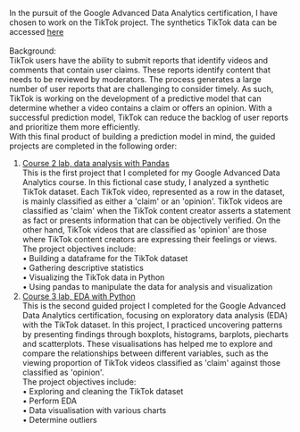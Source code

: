 In the pursuit of the Google Advanced Data Analytics certification, I have chosen to work on the TikTok project. The synthetics TikTok data can be accessed [here](https://docs.google.com/spreadsheets/d/1BTVomLOrzNRGtF4QGTwf86eVm5gOpwpE4Ai_F1NAHbo/template/preview?resourcekey=0-OGt7Jh_Vj5AcZaxwYvegpA)<br><br>
Background:<br> 
TikTok users have the ability to submit reports that identify videos and comments that contain user claims. These reports identify content that needs to be reviewed by moderators. The process generates a large number of user reports that are challenging to consider timely. As such, TikTok is working on the development of a predictive model that can determine whether a video contains a claim or offers an opinion. With a successful prediction model, TikTok can reduce the backlog of user reports and prioritize them more efficiently. <br>With this final product of building a prediction model in mind, the guided projects are completed in the following order:
1) [Course 2 lab, data analysis with Pandas](https://github.com/ZhengLonggg/Google-Advanced-Data-Analytics-Projects/blob/main/Course%202%20lab%2C%20data%20analysis%20with%20Pandas.ipynb) <br>
This is the first project that I completed for my Google Advanced Data Analytics course.  In this fictional case study, I analyzed a synthetic TikTok dataset. Each TikTok video, represented as a row in the dataset, is mainly classified as either a 'claim' or an 'opinion'. TikTok videos are classified as 'claim' when the TikTok content creator asserts a statement as fact or presents information that can be objectively verified. On the other hand, TikTok videos that are classified as 'opinion' are those where TikTok content creators are expressing their feelings or views.  
The project objectives include:<br>
• Building a dataframe for the TikTok dataset<br>
• Gathering descriptive statistics<br>
• Visualizing the TikTok data in Python<br>
• Using pandas to manipulate the data for analysis and visualization<br>
2) [Course 3 lab, EDA with Python](https://github.com/ZhengLonggg/Google-Advanced-Data-Analytics-Projects/blob/main/Course%203%20lab%2C%20EDA.ipynb) <br>
This is the second guided project I completed for the Google Advanced Data Analytics certification, focusing on exploratory data analysis (EDA) with the TikTok dataset. In this project, I practiced uncovering patterns by presenting findings through boxplots, histograms, barplots, piecharts and scatterplots. These visualisations has helped me to explore and compare the relationships between different variables, such as the viewing proportion of TikTok videos classified as 'claim' against those classified as 'opinion'. <br>
The project objectives include:<br>
• Exploring and cleaning the TikTok dataset<br>
• Perform EDA <br>
• Data visualisation with various charts <br>
• Determine outliers <br>
